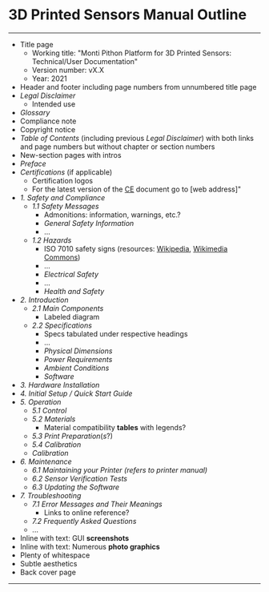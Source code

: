 # 3D Printed Sensors Manual Outline

----

-  Title page
     -  Working title: "Monti Pithon Platform for 3D Printed Sensors: Technical/User Documentation"
     -  Version number: vX.X
     -  Year: 2021
 -  Header and footer including page numbers from unnumbered title page
 -  *Legal Disclaimer*
     -  Intended use
 -  *Glossary*
 -  Compliance note
 -  Copyright notice
 -  *Table of Contents* (including previous *Legal Disclaimer*) with both links and page numbers but without chapter or section numbers
 -  New-section pages with intros
 -  *Preface*
 -  *Certifications* (if applicable)
     -  Certification logos
     -  For the latest version of the [CE](https://ec.europa.eu/growth/single-market/ce-marking/) document go to \[web address\]"
 -  *1. Safety and Compliance*
     -  *1.1 Safety Messages*
         -  Admonitions: information, warnings, etc.?
         -  *General Safety Information*
         -  ...
     -  *1.2 Hazards*
         -  ISO 7010 safety signs (resources: [Wikipedia](https://en.wikipedia.org/wiki/ISO_7010), [Wikimedia Commons](https://commons.wikimedia.org/wiki/Category:ISO_7010_safety_signs_(vector_drawings)))
         -  ...
         -  *Electrical Safety*
         -  ...
         -  *Health and Safety*
 -  *2. Introduction*
     -  *2.1 Main Components*
         -  Labeled diagram
     -  *2.2 Specifications*
         -  Specs tabulated under respective headings
         -  ...
         -  *Physical Dimensions*
         -  *Power Requirements*
         -  *Ambient Conditions*
         -  *Software*
 -  *3. Hardware Installation*
 -  *4. Initial Setup / Quick Start Guide*
 -  *5. Operation*
     -  *5.1 Control*
     -  *5.2 Materials*
         -  Material compatibility **tables** with legends?
     -  *5.3 Print Preparation*(*s*?)
     -  *5.4 Calibration*
     -  *Calibration*
 -  *6. Maintenance*
     -  *6.1 Maintaining your Printer (refers to printer manual)*
     -  *6.2 Sensor Verification Tests*
     -  *6.3 Updating the Software*
 -  *7. Troubleshooting*
     -  *7.1 Error Messages and Their Meanings*
         -  Links to online reference?
     -  *7.2 Frequently Asked Questions*
     -  ...
 -  Inline with text: GUI **screenshots**
 -  Inline with text: Numerous **photo graphics**
 -  Plenty of whitespace
 -  Subtle aesthetics
 -  Back cover page

----
